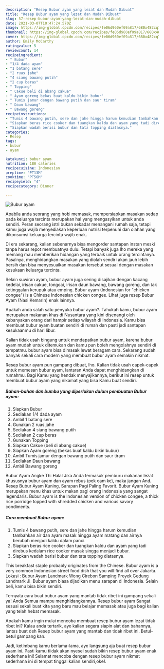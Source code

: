 ```yaml
---
description: "Resep Bubur ayam yang lezat dan Mudah Dibuat"
title: "Resep Bubur ayam yang lezat dan Mudah Dibuat"
slug: 57-resep-bubur-ayam-yang-lezat-dan-mudah-dibuat
date: 2021-03-07T10:47:24.570Z
image: https://img-global.cpcdn.com/recipes/fe06d960ef09a817/680x482cq70/bubur-ayam-foto-resep-utama.jpg
thumbnail: https://img-global.cpcdn.com/recipes/fe06d960ef09a817/680x482cq70/bubur-ayam-foto-resep-utama.jpg
cover: https://img-global.cpcdn.com/recipes/fe06d960ef09a817/680x482cq70/bubur-ayam-foto-resep-utama.jpg
author: Emily McCarthy
ratingvalue: 5
reviewcount: 14
recipeingredient:
- " Bubur"
- "1/4 dada ayam"
- "1 batang sere"
- "2 ruas jahe"
- "4 siang bawang putih"
- "2 cup beras"
- " Topping"
- " Cakue beli di abang cakue"
- " Ayam goreng bekas buat kaldu bikin bubur"
- " Tumis jamur dengan bawang putih dan saur tiram"
- " Daun bawang"
- " Bawang goreng"
recipeinstructions:
- "Tumis 4 bawang putih, sere dan jahe hingga harum kemudian tambahkan air dan ayam masak hingga ayam matang dan airnya berubah menjadi kaldu dalam panci."
- "Siapkan beras rice cooker dan tuangkan kaldu dan ayam yang tadi direbus kedalam rice cooker masak singga menjadi bubur."
- "Siapkan wadah berisi bubur dan tata topping diatasnya."
categories:
- Resep
tags:
- bubur
- ayam

katakunci: bubur ayam 
nutrition: 180 calories
recipecuisine: Indonesian
preptime: "PT13M"
cooktime: "PT56M"
recipeyield: "4"
recipecategory: Dinner

---
```



![Bubur ayam](https://img-global.cpcdn.com/recipes/fe06d960ef09a817/680x482cq70/bubur-ayam-foto-resep-utama.jpg)

Apabila anda seorang yang hobi memasak, mempersiapkan masakan sedap pada keluarga tercinta merupakan hal yang mengasyikan untuk anda sendiri. Peran seorang istri bukan sekadar menangani rumah saja, tetapi kamu juga wajib menyediakan keperluan nutrisi terpenuhi dan olahan yang dikonsumsi keluarga tercinta wajib enak.

Di era  sekarang, kalian sebenarnya bisa mengorder santapan instan meski tanpa harus repot membuatnya dulu. Tetapi banyak juga lho mereka yang memang mau memberikan hidangan yang terbaik untuk orang tercintanya. Pasalnya, menghidangkan masakan yang diolah sendiri akan jauh lebih bersih dan bisa menyesuaikan masakan tersebut sesuai dengan masakan kesukaan keluarga tercinta. 

Selain suwiran ayam, bubur ayam juga sering disajikan dengan kacang kedelai, irisan cakue, tongcai, irisan daun bawang, bawang goreng, dan tak ketinggalan kerupuk atau emping. Bubur ayam (Indonesian for &#34;chicken congee&#34;) is a Chinese Indonesian chicken congee. Lihat juga resep Bubur Ayam (Nasi Kemarin) enak lainnya.

Apakah anda salah satu penyuka bubur ayam?. Tahukah kamu, bubur ayam merupakan makanan khas di Nusantara yang kini disenangi oleh kebanyakan orang dari hampir setiap wilayah di Indonesia. Kamu bisa membuat bubur ayam buatan sendiri di rumah dan pasti jadi santapan kesukaanmu di hari libur.

Kalian tidak usah bingung untuk mendapatkan bubur ayam, karena bubur ayam mudah untuk ditemukan dan kamu pun boleh mengolahnya sendiri di tempatmu. bubur ayam bisa dimasak lewat beragam cara. Sekarang sudah banyak sekali cara modern yang membuat bubur ayam semakin nikmat.

Resep bubur ayam pun gampang dibuat, lho. Kalian tidak usah capek-capek untuk memesan bubur ayam, lantaran Anda dapat menghidangkan di rumahmu. Bagi Kamu yang hendak menyajikannya, berikut ini resep untuk membuat bubur ayam yang nikamat yang bisa Kamu buat sendiri.

<!--inarticleads1-->

##### Bahan-bahan dan bumbu yang diperlukan dalam pembuatan Bubur ayam:

1. Siapkan  Bubur
1. Sediakan 1/4 dada ayam
1. Ambil 1 batang sere
1. Gunakan 2 ruas jahe
1. Sediakan 4 siang bawang putih
1. Sediakan 2 cup beras
1. Gunakan  Topping
1. Siapkan  Cakue (beli di abang cakue)
1. Siapkan  Ayam goreng (bekas buat kaldu bikin bubur)
1. Ambil  Tumis jamur dengan bawang putih dan saur tiram
1. Sediakan  Daun bawang
1. Ambil  Bawang goreng


Bubur Ayam Angke Thi Halal Jika Anda termasuk pemburu makanan lezat khususnya bubur ayam dan ayam rebus (pek cam ke), maka jangan And. Resep Bubur Ayam Kuning, Sarapan Pagi Paling Favorit. Bubur Ayam Kuning merupakan menu khas untuk makan pagi orang Indonesia yang sangat legendaris. Bubur ayam is the Indonesian version of chicken congee, a thick rice porridge topped with shredded chicken and various savory condiments. 

<!--inarticleads2-->

##### Cara membuat Bubur ayam:

1. Tumis 4 bawang putih, sere dan jahe hingga harum kemudian tambahkan air dan ayam masak hingga ayam matang dan airnya berubah menjadi kaldu dalam panci.
1. Siapkan beras rice cooker dan tuangkan kaldu dan ayam yang tadi direbus kedalam rice cooker masak singga menjadi bubur.
1. Siapkan wadah berisi bubur dan tata topping diatasnya.


This breakfast staple probably originates from the Chinese. Bubur ayam is a very common Indonesian street food dish that you will find all over Jakarta. Lokasi : Bubur Ayam Landmark Wong Cirebon Samping Proyek Gedung Landmark Jl. Bubur ayam biasa dijadikan menu sarapan di Indonesia. Selain beli, kamu bisa bikin sendiri. 

Ternyata cara buat bubur ayam yang mantab tidak ribet ini gampang sekali ya! Anda Semua mampu menghidangkannya. Resep bubur ayam Sangat sesuai sekali buat kita yang baru mau belajar memasak atau juga bagi kalian yang telah hebat memasak.

Apakah kamu ingin mulai mencoba membuat resep bubur ayam lezat tidak ribet ini? Kalau anda tertarik, ayo kalian segera siapin alat dan bahannya, lantas buat deh Resep bubur ayam yang mantab dan tidak ribet ini. Betul-betul gampang kan. 

Jadi, ketimbang kamu berlama-lama, ayo langsung aja buat resep bubur ayam ini. Pasti kamu tiidak akan nyesel sudah bikin resep bubur ayam enak sederhana ini! Selamat mencoba dengan resep bubur ayam nikmat sederhana ini di tempat tinggal kalian sendiri,oke!.

